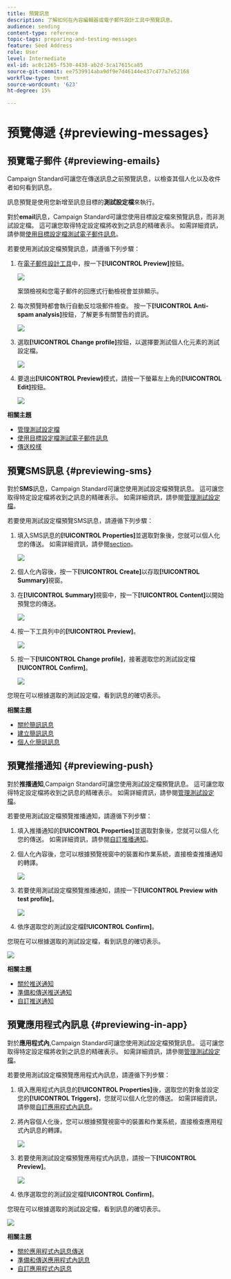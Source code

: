 ```yaml
---
title: 預覽訊息
description: 了解如何在內容編輯器或電子郵件設計工具中預覽訊息。
audience: sending
content-type: reference
topic-tags: preparing-and-testing-messages
feature: Seed Address
role: User
level: Intermediate
exl-id: ac8c1265-f530-4438-ab2d-3ca17615ca85
source-git-commit: ee7539914aba9df9e7d46144e437c477a7e52168
workflow-type: tm+mt
source-wordcount: '623'
ht-degree: 15%

---
```


# 預覽傳遞 {#previewing-messages}

## 預覽電子郵件 {#previewing-emails}

Campaign Standard可讓您在傳送訊息之前預覽訊息，以檢查其個人化以及收件者如何看到訊息。

訊息預覽是使用您新增至訊息目標的&#x200B;**測試設定檔**&#x200B;來執行。

對於&#x200B;**email**&#x200B;訊息，Campaign Standard可讓您使用目標設定檔來預覽訊息，而非測試設定檔。 這可讓您取得特定設定檔將收到之訊息的精確表示。 如需詳細資訊，請參閱[使用目標設定檔測試電子郵件訊息](../../sending/using/testing-messages-using-target.md)。

若要使用測試設定檔預覽訊息，請遵循下列步驟：

1. 在[電子郵件設計工具](../../designing/using/designing-content-in-adobe-campaign.md)中，按一下&#x200B;**[!UICONTROL Preview]**&#x200B;按鈕。

   ![](assets/sending_preview.png)

   案頭檢視和您電子郵件的回應式行動檢視會並排顯示。

1. 每次預覽時都會執行自動反垃圾郵件檢查。 按一下&#x200B;**[!UICONTROL Anti-spam analysis]**&#x200B;按鈕，了解更多有關警告的資訊。

   ![](assets/sending_anti-spam_analysis.png)

1. 選取&#x200B;**[!UICONTROL Change profile]**&#x200B;按鈕，以選擇要測試個人化元素的測試設定檔。

   ![](assets/sending_test-profile.png)

1. 要退出&#x200B;**[!UICONTROL Preview]**&#x200B;模式，請按一下螢幕左上角的&#x200B;**[!UICONTROL Edit]**&#x200B;按鈕。

   ![](assets/sending_preview_edit.png)

**相關主題**

* [管理測試設定檔](../../audiences/using/managing-test-profiles.md)
* [使用目標設定檔測試電子郵件訊息](../../sending/using/testing-messages-using-target.md)
* [傳送校樣](../../sending/using/sending-proofs.md)

## 預覽SMS訊息 {#previewing-sms}

對於&#x200B;**SMS**&#x200B;訊息，Campaign Standard可讓您使用測試設定檔預覽訊息。 這可讓您取得特定設定檔將收到之訊息的精確表示。 如需詳細資訊，請參閱[管理測試設定檔](../../audiences/using/managing-test-profiles.md)。

若要使用測試設定檔預覽SMS訊息，請遵循下列步驟：

1. 填入SMS訊息的&#x200B;**[!UICONTROL Properties]**&#x200B;並選取對象後，您就可以個人化您的傳送。 如需詳細資訊，請參閱[section](../../channels/using/personalizing-sms-messages.md)。

   ![](assets/sms_preview.png)

1. 個人化內容後，按一下&#x200B;**[!UICONTROL Create]**&#x200B;以存取&#x200B;**[!UICONTROL Summary]**&#x200B;視窗。

1. 在&#x200B;**[!UICONTROL Summary]**&#x200B;視窗中，按一下&#x200B;**[!UICONTROL Content]**&#x200B;以開始預覽您的傳送。

   ![](assets/sms_preview_2.png)

1. 按一下工具列中的&#x200B;**[!UICONTROL Preview]**。

   ![](assets/sms_preview_3.png)

1. 按一下&#x200B;**[!UICONTROL Change profile]**，接著選取您的測試設定檔&#x200B;**[!UICONTROL Confirm]**。

   ![](assets/sms_preview_4.png)

您現在可以根據選取的測試設定檔，看到訊息的確切表示。

**相關主題**

* [關於簡訊訊息](../../channels/using/about-sms-messages.md)
* [建立簡訊訊息](../../channels/using/creating-an-sms-message.md)
* [個人化簡訊訊息](../../channels/using/personalizing-sms-messages.md)

## 預覽推播通知 {#previewing-push}

對於&#x200B;**推播通知**,Campaign Standard可讓您使用測試設定檔預覽訊息。 這可讓您取得特定設定檔將收到之訊息的精確表示。 如需詳細資訊，請參閱[管理測試設定檔](../../audiences/using/managing-test-profiles.md)。

若要使用測試設定檔預覽推播通知，請遵循下列步驟：

1. 填入推播通知的&#x200B;**[!UICONTROL Properties]**&#x200B;並選取對象後，您就可以個人化您的傳送。 如需詳細資訊，請參閱[自訂推播通知](../../channels/using/customizing-a-push-notification.md)。

1. 個人化內容後，您可以根據預覽視窗中的裝置和作業系統，直接檢查推播通知的轉譯。

   ![](assets/push_preview.png)

1. 若要使用測試設定檔預覽推播通知，請按一下&#x200B;**[!UICONTROL Preview with test profile]**。

   ![](assets/push_preview_2.png)

1. 依序選取您的測試設定檔&#x200B;**[!UICONTROL Confirm]**。

您現在可以根據選取的測試設定檔，看到訊息的確切表示。

![](assets/push_preview_3.png)

**相關主題**

* [關於推送通知](../../channels/using/about-push-notifications.md)
* [準備和傳送推送通知](../../channels/using/preparing-and-sending-a-push-notification.md)
* [自訂推送通知](../../channels/using/customizing-a-push-notification.md)

## 預覽應用程式內訊息 {#previewing-in-app}

對於&#x200B;**應用程式內**,Campaign Standard可讓您使用測試設定檔預覽訊息。 這可讓您取得特定設定檔將收到之訊息的精確表示。 如需詳細資訊，請參閱[管理測試設定檔](../../audiences/using/managing-test-profiles.md)。

若要使用測試設定檔預覽應用程式內訊息，請遵循下列步驟：

1. 填入應用程式內訊息的&#x200B;**[!UICONTROL Properties]**&#x200B;後，選取您的對象並設定您的&#x200B;**[!UICONTROL Triggers]**，您就可以個人化您的傳送。 如需詳細資訊，請參閱[自訂應用程式內訊息](../../channels/using/customizing-an-in-app-message.md)。

1. 將內容個人化後，您可以根據預覽視窗中的裝置和作業系統，直接檢查應用程式內訊息的轉譯。

   ![](assets/in_app_preview.png)

1. 若要使用測試設定檔預覽應用程式內訊息，請按一下&#x200B;**[!UICONTROL Preview]**。

   ![](assets/in_app_preview_2.png)

1. 依序選取您的測試設定檔&#x200B;**[!UICONTROL Confirm]**。

您現在可以根據選取的測試設定檔，看到訊息的確切表示。

![](assets/in_app_preview_3.png)

**相關主題**

* [關於應用程式內訊息傳送](../../channels/using/about-in-app-messaging.md)
* [準備和傳送應用程式內訊息](../../channels/using/preparing-and-sending-an-in-app-message.md)
* [自訂應用程式內訊息](../../channels/using/customizing-an-in-app-message.md)
